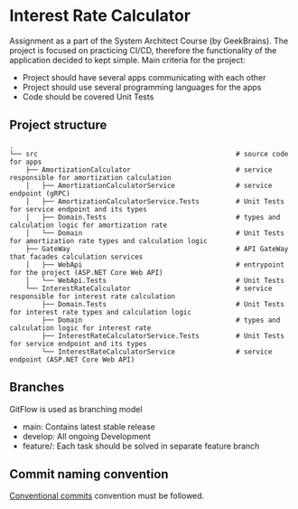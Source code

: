 # Interest Rate Calculator
Assignment as a part of the System Architect Course (by GeekBrains). The project is focused on practicing CI/CD, therefore the functionality of the application decided to kept simple. 
Main criteria for the project:
- Project should have several apps communicating with each other
- Project should use several programming languages for the apps
- Code should be covered Unit Tests

## Project structure
    .
    └── src                                                 # source code for apps
        ├── AmortizationCalculator                          # service responsible for amortization calculation
        │   ├── AmortizationCalculatorService               # service endpoint (gRPC)
        │   ├── AmortizationCalculatorService.Tests         # Unit Tests for service endpoint and its types
        │   ├── Domain.Tests                                # types and calculation logic for amortization rate
        │   └── Domain                                      # Unit Tests for amortization rate types and calculation logic 
        ├── GateWay                                         # API GateWay that facades calculation services
        │   ├── WebApi                                      # entrypoint for the project (ASP.NET Core Web API) 
        │   └── WebApi.Tests                                # Unit Tests
        └── InterestRateCalculator                          # service responsible for interest rate calculation
            ├── Domain.Tests                                # Unit Tests for interest rate types and calculation logic
            ├── Domain                                      # types and calculation logic for interest rate
            ├── InterestRateCalculatorService.Tests         # Unit Tests for service endpoint and its types
            └── InterestRateCalculatorService               # service endpoint (ASP.NET Core Web API)
    
## Branches
GitFlow is used as branching model
- main: Contains latest stable release 
- develop: All ongoing Development 
- feature/: Each task should be solved in separate feature branch 


## Commit naming convention
[Conventional commits](https://www.conventionalcommits.org/en/v1.0.0/) convention must be followed.
